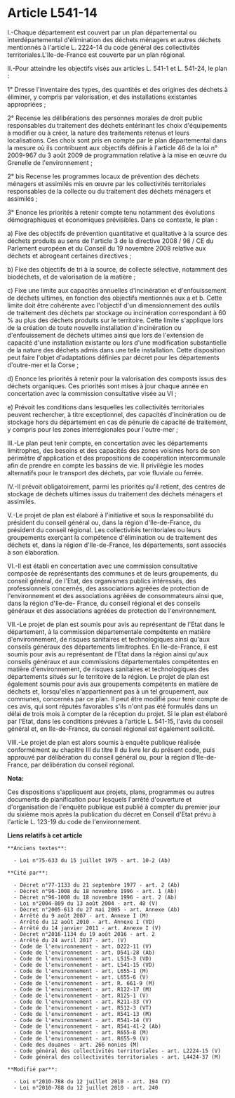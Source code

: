 # Article L541-14

I.-Chaque département est couvert par un plan départemental ou interdépartemental d'élimination des déchets ménagers et
autres déchets mentionnés à l'article L. 2224-14 du code général des collectivités territoriales.L'Ile-de-France est couverte
par un plan régional. 

II.-Pour atteindre les objectifs visés aux articles L. 541-1 et L. 541-24, le plan : 

1° Dresse l'inventaire des types, des quantités et des origines des déchets à éliminer, y compris par valorisation, et des
installations existantes appropriées ; 

2° Recense les délibérations des personnes morales de droit public responsables du traitement des déchets entérinant les
choix d'équipements à modifier ou à créer, la nature des traitements retenus et leurs localisations. Ces choix sont pris en
compte par le plan départemental dans la mesure où ils contribuent aux objectifs définis à l'article 46 de la loi n° 2009-967
du 3 août 2009 de programmation relative à la mise en œuvre du Grenelle de l'environnement ; 

2° bis Recense les programmes locaux de prévention des déchets ménagers et assimilés mis en œuvre par les collectivités
territoriales responsables de la collecte ou du traitement des déchets ménagers et assimilés ; 

3° Enonce les priorités à retenir compte tenu notamment des évolutions démographiques et économiques prévisibles. Dans ce
contexte, le plan : 

a) Fixe des objectifs de prévention quantitative et qualitative à la source des déchets produits au sens de l'article 3 de la
directive 2008 / 98 / CE du Parlement européen et du Conseil du 19 novembre 2008 relative aux déchets et abrogeant certaines
directives ; 

b) Fixe des objectifs de tri à la source, de collecte sélective, notamment des biodéchets, et de valorisation de la
matière ; 

c) Fixe une limite aux capacités annuelles d'incinération et d'enfouissement de déchets ultimes, en fonction des objectifs
mentionnés aux a et b. Cette limite doit être cohérente avec l'objectif d'un dimensionnement des outils de traitement des
déchets par stockage ou incinération correspondant à 60 % au plus des déchets produits sur le territoire. Cette limite
s'applique lors de la création de toute nouvelle installation d'incinération ou d'enfouissement de déchets ultimes ainsi que
lors de l'extension de capacité d'une installation existante ou lors d'une modification substantielle de la nature des
déchets admis dans une telle installation. Cette disposition peut faire l'objet d'adaptations définies par décret pour les
départements d'outre-mer et la Corse ; 

d) Enonce les priorités à retenir pour la valorisation des composts issus des déchets organiques. Ces priorités sont mises à
jour chaque année en concertation avec la commission consultative visée au VI ; 

e) Prévoit les conditions dans lesquelles les collectivités territoriales peuvent rechercher, à titre exceptionnel, des
capacités d'incinération ou de stockage hors du département en cas de pénurie de capacité de traitement, y compris pour les
zones interrégionales pour l'outre-mer ; 

III.-Le plan peut tenir compte, en concertation avec les départements limitrophes, des besoins et des capacités des zones
voisines hors de son périmètre d'application et des propositions de coopération intercommunale afin de prendre en compte les
bassins de vie. Il privilégie les modes alternatifs pour le transport des déchets, par voie fluviale ou ferrée. 

IV.-Il prévoit obligatoirement, parmi les priorités qu'il retient, des centres de stockage de déchets ultimes issus du
traitement des déchets ménagers et assimilés.

V.-Le projet de plan est élaboré à l'initiative et sous la responsabilité du président du conseil général ou, dans la région
d'Ile-de-France, du président du conseil régional. Les collectivités territoriales ou leurs groupements exerçant la
compétence d'élimination ou de traitement des déchets et, dans la région d'Ile-de-France, les départements, sont associés à
son élaboration. 

VI.-Il est établi en concertation avec une commission consultative composée de représentants des communes et de leurs
groupements, du conseil général, de l'Etat, des organismes publics intéressés, des professionnels concernés, des associations
agréées de protection de l'environnement et des associations agréées de consommateurs ainsi que, dans la région d'Ile-de-
France, du conseil régional et des conseils généraux et des associations agréées de protection de l'environnement. 

VII.-Le projet de plan est soumis pour avis au représentant de l'Etat dans le département, à la commission départementale
compétente en matière d'environnement, de risques sanitaires et technologiques ainsi qu'aux conseils généraux des
départements limitrophes. En Ile-de-France, il est soumis pour avis au représentant de l'Etat dans la région ainsi qu'aux
conseils généraux et aux commissions départementales compétentes en matière d'environnement, de risques sanitaires et
technologiques des départements situés sur le territoire de la région. Le projet de plan est également soumis pour avis aux
groupements compétents en matière de déchets et, lorsqu'elles n'appartiennent pas à un tel groupement, aux communes,
concernés par ce plan. Il peut être modifié pour tenir compte de ces avis, qui sont réputés favorables s'ils n'ont pas été
formulés dans un délai de trois mois à compter de la réception du projet. Si le plan est élaboré par l'Etat, dans les
conditions prévues à l'article L. 541-15, l'avis du conseil général et, en Ile-de-France, du conseil régional est également
sollicité. 

VIII.-Le projet de plan est alors soumis à enquête publique réalisée conformément au chapitre III du titre II du livre Ier du
présent code, puis approuvé par délibération du conseil général ou, pour la région d'Ile-de-France, par délibération du
conseil régional.

**Nota:**

Ces dispositions s'appliquent aux projets, plans, programmes ou autres documents de planification pour lesquels l'arrêté
d'ouverture et d'organisation de l'enquête publique est publié à compter du premier jour du sixième mois après la publication
du décret en Conseil d'Etat prévu à l'article L. 123-19 du code de l'environnement.

**Liens relatifs à cet article**

	**Anciens textes**:

	  - Loi n°75-633 du 15 juillet 1975 - art. 10-2 (Ab)

	**Cité par**:

	  - Décret n°77-1133 du 21 septembre 1977 - art. 2 (Ab)
	  - Décret n°96-1008 du 18 novembre 1996 - art. 1 (Ab)
	  - Décret n°96-1008 du 18 novembre 1996 - art. 2 (Ab)
	  - Loi n°2004-809 du 13 août 2004 - art. 48 (V)
	  - Décret n°2005-613 du 27 mai 2005 - art. Annexe (Ab)
	  - Arrêté du 9 août 2007 - art. Annexe I (M)
	  - Arrêté du 12 août 2010 - art. Annexe I (VD)
	  - Arrêté du 14 janvier 2011 - art. Annexe I (V)
	  - Décret n°2016-1134 du 19 août 2016 - art. 2
	  - Arrêté du 24 avril 2017 - art. (V)
	  - Code de l'environnement - art. D222-11 (V)
	  - Code de l'environnement - art. D541-28 (Ab)
	  - Code de l'environnement - art. L515-3 (VD)
	  - Code de l'environnement - art. L541-15 (VD)
	  - Code de l'environnement - art. L655-1 (M)
	  - Code de l'environnement - art. L655-6 (V)
	  - Code de l'environnement - art. R. 661-9 (M)
	  - Code de l'environnement - art. R122-17 (M)
	  - Code de l'environnement - art. R125-1 (V)
	  - Code de l'environnement - art. R211-33 (V)
	  - Code de l'environnement - art. R512-3 (VT)
	  - Code de l'environnement - art. R541-13 (M)
	  - Code de l'environnement - art. R541-14 (V)
	  - Code de l'environnement - art. R541-41-2 (Ab)
	  - Code de l'environnement - art. R655-8 (M)
	  - Code de l'environnement - art. R655-9 (V)
	  - Code des douanes - art. 266 nonies (M)
	  - Code général des collectivités territoriales - art. L2224-15 (V)
	  - Code général des collectivités territoriales - art. L4424-37 (M)

	**Modifié par**:

	  - Loi n°2010-788 du 12 juillet 2010 - art. 194 (V)
	  - Loi n°2010-788 du 12 juillet 2010 - art. 240
